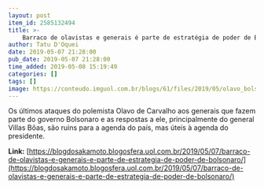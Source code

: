 ```yaml
---
layout: post
item_id: 2585132494
title: >-
    Barraco de olavistas e generais é parte de estratégia de poder de Bolsonaro
author: Tatu D'Oquei
date: 2019-05-07 21:28:00
pub_date: 2019-05-07 21:28:00
time_added: 2019-05-08 15:19:49
categories: []
tags: []
image: https://conteudo.imguol.com.br/blogs/61/files/2019/05/olavo_bolsonaro-615x300.jpg
---
```


Os últimos ataques do polemista Olavo de Carvalho aos generais que fazem parte do governo Bolsonaro e as respostas a ele, principalmente do general Villas Bôas, são ruins para a agenda do país, mas úteis à agenda do presidente.

**Link:** [https://blogdosakamoto.blogosfera.uol.com.br/2019/05/07/barraco-de-olavistas-e-generais-e-parte-de-estrategia-de-poder-de-bolsonaro/](https://blogdosakamoto.blogosfera.uol.com.br/2019/05/07/barraco-de-olavistas-e-generais-e-parte-de-estrategia-de-poder-de-bolsonaro/)

